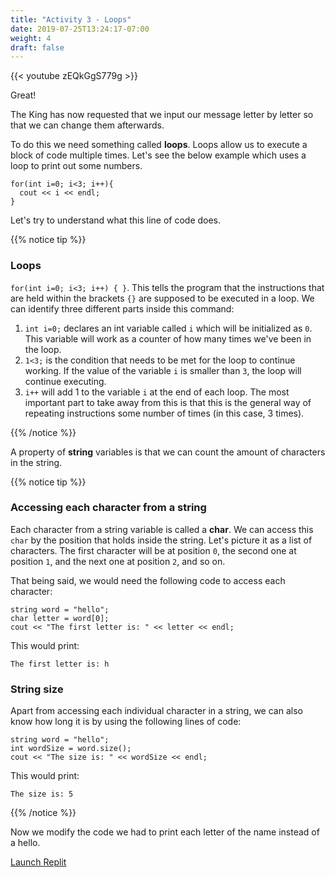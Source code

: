 ```yaml
---
title: "Activity 3 - Loops"
date: 2019-07-25T13:24:17-07:00
weight: 4
draft: false
---
```


{{< youtube zEQkGgS779g >}}

Great! 

The King has now requested that we input our message letter by letter so that we can change them afterwards.

To do this we need something called **loops**. Loops allow us to execute a block of code multiple times. Let's see the below example which uses a loop to print out some numbers.

```
for(int i=0; i<3; i++){
  cout << i << endl;
}
```
Let's try to understand what this line of code does.

{{% notice tip %}}


### Loops

 `for(int i=0; i<3; i++) { }`. 
This tells the program that the instructions that are held within the brackets `{}` are supposed to be executed in a loop. 
We can identify three different parts inside this command:
1. `int i=0;` declares an int variable called `i` which will be initialized as `0`. This variable will work as a counter of how many times we've been in the loop.
2. `1<3;` is the condition that needs to be met for the loop to continue working. If the value of the variable `i` is smaller than `3`, the loop will continue executing.
3. `i++` will add 1 to the variable `i` at the end of each loop.
The most important part to take away from this is that this is the general way of repeating instructions some number of times (in this case, 3 times).

{{% /notice %}}

A property of **string** variables is that we can count the amount of characters in the string. 

{{% notice tip %}}

### Accessing each character from a string

Each character from a string variable is called a **char**. We can access this `char` by the position that holds inside the string. Let's picture it as a list of characters. The first character will be at position `0`, the second one at position `1`, and the next one at position `2`, and so on.

That being said, we would need the following code to access each character:

```
string word = "hello";
char letter = word[0];
cout << "The first letter is: " << letter << endl;
```
This would print: 
```
The first letter is: h
```

### String size

Apart from accessing each individual character in a string, we can also know how long it is by using the following lines of code:

```
string word = "hello";
int wordSize = word.size();
cout << "The size is: " << wordSize << endl;
```
This would print:
```
The size is: 5
```
{{% /notice %}}

Now we modify the code we had to print each letter of the name instead of a hello.

<a class="my-2 mx-4 btn btn-info" href="https://replit.com/@nuevofoundation/activity-3-english" target="_blank">Launch Replit</a>

